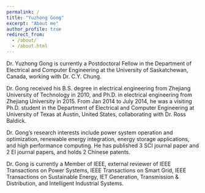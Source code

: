 ```yaml
---
permalink: /
title: "Yuzhong Gong"
excerpt: "About me"
author_profile: true
redirect_from:
  - /about/
  - /about.html
---
```


Dr. Yuzhong Gong is currently a Postdoctoral Fellow in the Department of Electrical and Computer Engineering at the University of Saskatchewan, Canada, working with Dr. C.Y. Chung.

Dr. Gong received his B.S. degree in electrical engineering from Zhejiang University of Technology in 2010, and Ph.D. in electrical engineering from Zhejiang University in 2015. From Jan 2014 to July 2014, he was a visiting Ph.D. student in the Department of Electrical and Computer Engineering at University of Texas at Austin, United States, collaborating with Dr. Ross Baldick.

Dr. Gong’s research interests include power system operation and optimization, renewable energy integration, energy storage applications, and high performance computing. He has published 3 SCI journal paper and 2 EI journal papers, and holds 2 Chinese patents.

Dr. Gong is currently a Member of IEEE, external reviewer of IEEE Transactions on Power Systems, IEEE Transactions on Smart Grid, IEEE Transactions on Sustainable Energy, IET Generation, Transmission & Distribution, and Intelligent Industrial Systems.
